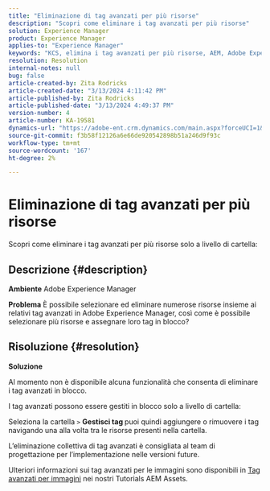 ```yaml
---
title: "Eliminazione di tag avanzati per più risorse"
description: "Scopri come eliminare i tag avanzati per più risorse"
solution: Experience Manager
product: Experience Manager
applies-to: "Experience Manager"
keywords: "KCS, elimina i tag avanzati per più risorse, AEM, Adobe Experience Manager, FAQ"
resolution: Resolution
internal-notes: null
bug: false
article-created-by: Zita Rodricks
article-created-date: "3/13/2024 4:11:42 PM"
article-published-by: Zita Rodricks
article-published-date: "3/13/2024 4:49:37 PM"
version-number: 4
article-number: KA-19581
dynamics-url: "https://adobe-ent.crm.dynamics.com/main.aspx?forceUCI=1&pagetype=entityrecord&etn=knowledgearticle&id=6bb69f5b-54e1-ee11-904d-6045bd0065b6"
source-git-commit: f3b58f12126a6e66de920542898b51a246d9f93c
workflow-type: tm+mt
source-wordcount: '167'
ht-degree: 2%

---
```


# Eliminazione di tag avanzati per più risorse


Scopri come eliminare i tag avanzati per più risorse solo a livello di cartella:

## Descrizione {#description}


<b>Ambiente</b>
Adobe Experience Manager

<b>Problema</b>
È possibile selezionare ed eliminare numerose risorse insieme ai relativi tag avanzati in Adobe Experience Manager, così come è possibile selezionare più risorse e assegnare loro tag in blocco?


## Risoluzione {#resolution}


<b>Soluzione</b>

Al momento non è disponibile alcuna funzionalità che consenta di eliminare i tag avanzati in blocco.

I tag avanzati possono essere gestiti in blocco solo a livello di cartella:

Seleziona la cartella `>`  <b>Gestisci tag </b>puoi quindi aggiungere o rimuovere i tag navigando una alla volta tra le risorse presenti nella cartella.

L’eliminazione collettiva di tag avanzati è consigliata al team di progettazione per l’implementazione nelle versioni future.

Ulteriori informazioni sui tag avanzati per le immagini sono disponibili in [Tag avanzati per immagini](https://experienceleague.adobe.com/docs/experience-manager-learn/assets/metadata/image-smart-tags.html?lang=it) nei nostri Tutorials AEM Assets.
